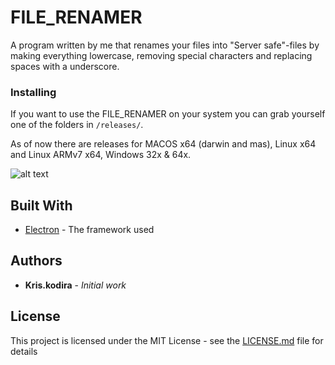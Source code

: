 # FILE_RENAMER
A program written by me that renames your files into "Server safe"-files by making everything lowercase, removing special characters and replacing spaces with a underscore.

### Installing

If you want to use the FILE_RENAMER on your system you can grab yourself one of the folders in `/releases/`.

As of now there are releases for MACOS x64 (darwin and mas), Linux x64 and Linux ARMv7 x64, Windows 32x & 64x.

![alt text](https://res.cloudinary.com/kisokare/image/upload/v1538911575/file_renamer_sw9rcy.gif)

## Built With

* [Electron](https://electronjs.org/) - The framework used

## Authors

* **Kris.kodira** - *Initial work*

## License

This project is licensed under the MIT License - see the [LICENSE.md](LICENSE.md) file for details
